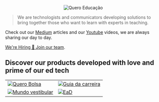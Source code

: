 <p align="center">
  <img src="https://kong.quero.com/logotype-education-light.svg" alt="Quero Educação"/>
</p>

> We are technologists and communicators developing solutions to bring together
those who want to learn with experts in teaching.

Check out our [Medium](https://medium.com/techatquero) articles and our
[Youtube](https://www.youtube.com/c/QueroEduca%C3%A7%C3%A3o) videos, we are
always sharing our day to day.

[We're Hiring 💃 Join our team](https://jobs.lever.co/quero.education?department=Tecnologia).

## Discover our products developed with love and prime of our ed tech

<table>
  <tr>
    <td>
      <a href="https://querobolsa.com.br/">
        <img src="https://kong.quero.com/og-querobolsa.png" alt="Quero Bolsa"/>
      </a>
    </td>
    <td>
      <a href="https://www.guiadacarreira.com.br/">
        <img src="https://kong.quero.com/og-guiadacarreira.png" alt="Guia da carreira"/>
      </a>
    </td>
  </tr>
  <tr>
    <td>
      <a href="https://www.mundovestibular.com.br/">
        <img src="https://kong.quero.com/og-mundovestibular.png" alt="Mundo vestibular"/>
      </a>
    </td>
    <td>
      <a href="https://www.ead.com.br/">
        <img src="https://kong.quero.com/og-ead.png" alt="EaD"/>
      </a>
    </td>
  </tr>
</table>